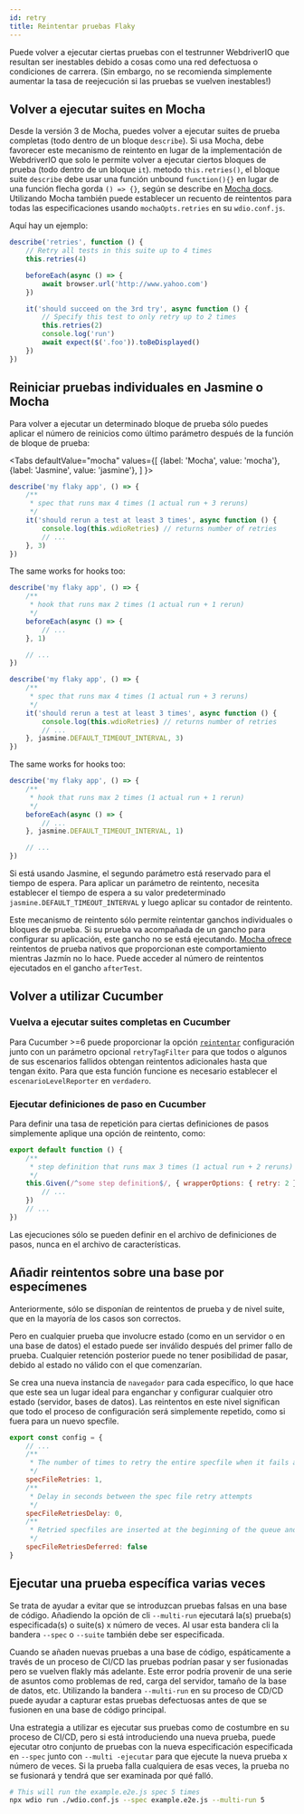 ```yaml
---
id: retry
title: Reintentar pruebas Flaky
---
```


Puede volver a ejecutar ciertas pruebas con el testrunner WebdriverIO que resultan ser inestables debido a cosas como una red defectuosa o condiciones de carrera. (Sin embargo, no se recomienda simplemente aumentar la tasa de reejecución si las pruebas se vuelven inestables!)

## Volver a ejecutar suites en Mocha

Desde la versión 3 de Mocha, puedes volver a ejecutar suites de prueba completas (todo dentro de un bloque `describe`). Si usa Mocha, debe favorecer este mecanismo de reintento en lugar de la implementación de WebdriverIO que solo le permite volver a ejecutar ciertos bloques de prueba (todo dentro de un bloque `it`). metodo `this.retries()`, el bloque suite `describe` debe usar una función unbound `function(){}` en lugar de una función flecha gorda `() => {}`, según se describe en [Mocha docs](https://mochajs.org/#arrow-functions). Utilizando Mocha también puede establecer un recuento de reintentos para todas las especificaciones usando `mochaOpts.retries` en su `wdio.conf.js`.

Aquí hay un ejemplo:

```js
describe('retries', function () {
    // Retry all tests in this suite up to 4 times
    this.retries(4)

    beforeEach(async () => {
        await browser.url('http://www.yahoo.com')
    })

    it('should succeed on the 3rd try', async function () {
        // Specify this test to only retry up to 2 times
        this.retries(2)
        console.log('run')
        await expect($('.foo')).toBeDisplayed()
    })
})
```

## Reiniciar pruebas individuales en Jasmine o Mocha

Para volver a ejecutar un determinado bloque de prueba sólo puedes aplicar el número de reinicios como último parámetro después de la función de bloque de prueba:

<Tabs
  defaultValue="mocha"
  values={[
    {label: 'Mocha', value: 'mocha'},
 {label: 'Jasmine', value: 'jasmine'},
 ]
}>
<TabItem value="mocha">

```js
describe('my flaky app', () => {
    /**
     * spec that runs max 4 times (1 actual run + 3 reruns)
     */
    it('should rerun a test at least 3 times', async function () {
        console.log(this.wdioRetries) // returns number of retries
        // ...
    }, 3)
})
```

The same works for hooks too:

```js
describe('my flaky app', () => {
    /**
     * hook that runs max 2 times (1 actual run + 1 rerun)
     */
    beforeEach(async () => {
        // ...
    }, 1)

    // ...
})
```

</TabItem>
<TabItem value="jasmine">

```js
describe('my flaky app', () => {
    /**
     * spec that runs max 4 times (1 actual run + 3 reruns)
     */
    it('should rerun a test at least 3 times', async function () {
        console.log(this.wdioRetries) // returns number of retries
        // ...
    }, jasmine.DEFAULT_TIMEOUT_INTERVAL, 3)
})
```

The same works for hooks too:

```js
describe('my flaky app', () => {
    /**
     * hook that runs max 2 times (1 actual run + 1 rerun)
     */
    beforeEach(async () => {
        // ...
    }, jasmine.DEFAULT_TIMEOUT_INTERVAL, 1)

    // ...
})
```

Si está usando Jasmine, el segundo parámetro está reservado para el tiempo de espera. Para aplicar un parámetro de reintento, necesita establecer el tiempo de espera a su valor predeterminado `jasmine.DEFAULT_TIMEOUT_INTERVAL` y luego aplicar su contador de reintento.

</TabItem>
</Tabs>

Este mecanismo de reintento sólo permite reintentar ganchos individuales o bloques de prueba. Si su prueba va acompañada de un gancho para configurar su aplicación, este gancho no se está ejecutando. [Mocha ofrece](https://mochajs.org/#retry-tests) reintentos de prueba nativos que proporcionan este comportamiento mientras Jazmín no lo hace. Puede acceder al número de reintentos ejecutados en el gancho `afterTest`.

## Volver a utilizar Cucumber

### Vuelva a ejecutar suites completas en Cucumber

Para Cucumber >=6 puede proporcionar la opción [`reintentar`](https://github.com/cucumber/cucumber-js/blob/master/docs/cli.md#retry-failing-tests) configuración junto con un parámetro opcional `retryTagFilter` para que todos o algunos de sus escenarios fallidos obtengan reintentos adicionales hasta que tengan éxito. Para que esta función funcione es necesario establecer el `escenarioLevelReporter` en `verdadero`.

### Ejecutar definiciones de paso en Cucumber

Para definir una tasa de repetición para ciertas definiciones de pasos simplemente aplique una opción de reintento, como:

```js
export default function () {
    /**
     * step definition that runs max 3 times (1 actual run + 2 reruns)
     */
    this.Given(/^some step definition$/, { wrapperOptions: { retry: 2 } }, async () => {
        // ...
    })
    // ...
})
```

Las ejecuciones sólo se pueden definir en el archivo de definiciones de pasos, nunca en el archivo de características.

## Añadir reintentos sobre una base por especímenes

Anteriormente, sólo se disponían de reintentos de prueba y de nivel suite, que en la mayoría de los casos son correctos.

Pero en cualquier prueba que involucre estado (como en un servidor o en una base de datos) el estado puede ser inválido después del primer fallo de prueba. Cualquier retención posterior puede no tener posibilidad de pasar, debido al estado no válido con el que comenzarían.

Se crea una nueva instancia de `navegador` para cada específico, lo que hace que este sea un lugar ideal para enganchar y configurar cualquier otro estado (servidor, bases de datos). Las reintentos en este nivel significan que todo el proceso de configuración será simplemente repetido, como si fuera para un nuevo specfile.

```js title="wdio.conf.js"
export const config = {
    // ...
    /**
     * The number of times to retry the entire specfile when it fails as a whole
     */
    specFileRetries: 1,
    /**
     * Delay in seconds between the spec file retry attempts
     */
    specFileRetriesDelay: 0,
    /**
     * Retried specfiles are inserted at the beginning of the queue and retried immediately
     */
    specFileRetriesDeferred: false
}
```

## Ejecutar una prueba específica varias veces

Se trata de ayudar a evitar que se introduzcan pruebas falsas en una base de código. Añadiendo la opción de cli `--multi-run` ejecutará la(s) prueba(s) especificada(s) o suite(s) x número de veces. Al usar esta bandera cli la bandera `--spec` o `--suite` también debe ser especificada.

Cuando se añaden nuevas pruebas a una base de código, espáticamente a través de un proceso de CI/CD las pruebas podrían pasar y ser fusionadas pero se vuelven flakly más adelante. Este error podría provenir de una serie de asuntos como problemas de red, carga del servidor, tamaño de la base de datos, etc. Utilizando la bandera `--multi-run` en su proceso de CD/CD puede ayudar a capturar estas pruebas defectuosas antes de que se fusionen en una base de código principal.

Una estrategia a utilizar es ejecutar sus pruebas como de costumbre en su proceso de CI/CD, pero si está introduciendo una nueva prueba, puede ejecutar otro conjunto de pruebas con la nueva especificación especificada en `--spec` junto con `--multi -ejecutar` para que ejecute la nueva prueba x número de veces. Si la prueba falla cualquiera de esas veces, la prueba no se fusionará y tendrá que ser examinada por qué falló.

```sh
# This will run the example.e2e.js spec 5 times
npx wdio run ./wdio.conf.js --spec example.e2e.js --multi-run 5
```
